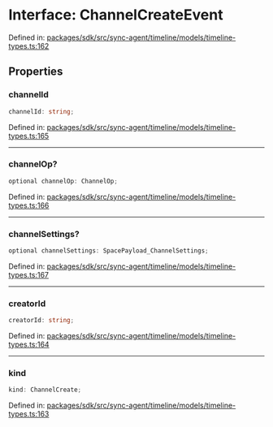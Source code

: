 # Interface: ChannelCreateEvent

Defined in: [packages/sdk/src/sync-agent/timeline/models/timeline-types.ts:162](https://github.com/towns-protocol/towns/blob/0db1fd0ac7258e8db8cedfb6183e8eade8284fa1/packages/sdk/src/sync-agent/timeline/models/timeline-types.ts#L162)

## Properties

### channelId

```ts
channelId: string;
```

Defined in: [packages/sdk/src/sync-agent/timeline/models/timeline-types.ts:165](https://github.com/towns-protocol/towns/blob/0db1fd0ac7258e8db8cedfb6183e8eade8284fa1/packages/sdk/src/sync-agent/timeline/models/timeline-types.ts#L165)

***

### channelOp?

```ts
optional channelOp: ChannelOp;
```

Defined in: [packages/sdk/src/sync-agent/timeline/models/timeline-types.ts:166](https://github.com/towns-protocol/towns/blob/0db1fd0ac7258e8db8cedfb6183e8eade8284fa1/packages/sdk/src/sync-agent/timeline/models/timeline-types.ts#L166)

***

### channelSettings?

```ts
optional channelSettings: SpacePayload_ChannelSettings;
```

Defined in: [packages/sdk/src/sync-agent/timeline/models/timeline-types.ts:167](https://github.com/towns-protocol/towns/blob/0db1fd0ac7258e8db8cedfb6183e8eade8284fa1/packages/sdk/src/sync-agent/timeline/models/timeline-types.ts#L167)

***

### creatorId

```ts
creatorId: string;
```

Defined in: [packages/sdk/src/sync-agent/timeline/models/timeline-types.ts:164](https://github.com/towns-protocol/towns/blob/0db1fd0ac7258e8db8cedfb6183e8eade8284fa1/packages/sdk/src/sync-agent/timeline/models/timeline-types.ts#L164)

***

### kind

```ts
kind: ChannelCreate;
```

Defined in: [packages/sdk/src/sync-agent/timeline/models/timeline-types.ts:163](https://github.com/towns-protocol/towns/blob/0db1fd0ac7258e8db8cedfb6183e8eade8284fa1/packages/sdk/src/sync-agent/timeline/models/timeline-types.ts#L163)
